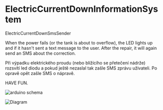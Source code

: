 # ElectricCurrentDownInformationSystem
ElectricCurrentDownSmsSender

When the power fails (or the tank is about to overflow), the LED lights up and if it hasn't sent a text message to the user. After the repair, it will again send an SMS about the correction.
 
Při výpadku elektrického proudu (nebo blížícího se přetečení nádrže) rozsvítí led diodu a pokud ještě nezaslal tak zašle SMS zprávu uživateli. Po opravě opět zašle SMS o nápravě.
 

HAVE FUN.
 
![arduino schema](https://user-images.githubusercontent.com/24356264/138069185-9bb09aee-0d96-40cf-bd4a-8a828ddbc220.png)

![Diagram](https://user-images.githubusercontent.com/24356264/138053079-f0d3fe29-c3d3-4680-b979-8e6ca88cc253.png)

